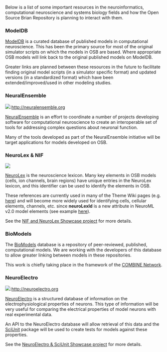Below is a list of some important resources in the neuroinformatics, computational neuroscience and systems biology fields and how the Open Source Brian Repository is planning to interact with them.

### ModelDB

[ModelDB](http://senselab.med.yale.edu/ModelDB/) is a curated database of published models in computational neuroscience. This has been the primary source for most of the original simulator scripts on which the models in OSB are based. Where appropriate OSB models will link back to the original published models on ModelDB.

Greater links are planned between these resources in the future to facilitate finding original model scripts (in a simulator specific format) and updated versions (in a standardized format) which have been extended/improved/used in other modeling studies.

### NeuralEnsemble

![](/images/neuralensemble.png):http://neuralensemble.org

[NeuralEnsemble](http://neuralensemble.org/) is an effort to coordinate a number of projects developing software for computational neuroscience to create an interoperable set of tools for addressing complex questions about neuronal function.

Many of the tools developed as part of the NeuralEnsemble initiative will be target applications for models developed on OSB.

### NeuroLex & NIF

![](http://www.opensourcebrain.org/attachments/download/85/nifneurolex.png)

[NeuroLex](http://neurolex.org/wiki/Main_Page) is the neuroscience lexicon. Many key elements in OSB models (cells, ion channels, brain regions) have unique entries in the NeuroLex lexicon, and this identifier can be used to identify the elements in OSB.

These references are currently used in many of the Theme Wiki pages (e.g. [here](http://www.opensourcebrain.org/projects/cerebellarmodelling/wiki)) and will become more widely used for identifying cells, cellular elements, channels, etc. since **neuroLexId** is a new attribute in NeuroML v2.0 model elements (see example [here](http://sourceforge.net/apps/trac/neuroml/browser/NeuroML2/examples/NML2_FullCell.nml#L65)).

See the [NIF and NeuroLex Showcase project](http://www.opensourcebrain.org/projects/nifshowcase) for more details.

### BioModels

The [BioModels](http://www.ebi.ac.uk/biomodels-main/) database is a repository of peer-reviewed, published, computational models. We are working with the developers of this database to allow greater linking between models in these repositories.

This work is chiefly taking place in the framework of the [COMBINE Network](http://co.mbine.org).

### NeuroElectro

![](/images/neuroelectro_logo.png):http://neuroelectro.org

[NeuroElectro](http://neuroelectro.org/) is a structured database of information on the electrophysiological properties of neurons. This type of information will be very useful for comparing the electrical properties of model neurons with real experimental data.

An API to the NeuroElectro database will allow retrieval of this data and the [SciUnit](https://github.com/cyrus-/sciunit) package will be used to create tests for models against these properties.

See the [NeuroElectro & SciUnit Showcase project](http://www.opensourcebrain.org/projects/neuroelectrosciunit) for more details.
